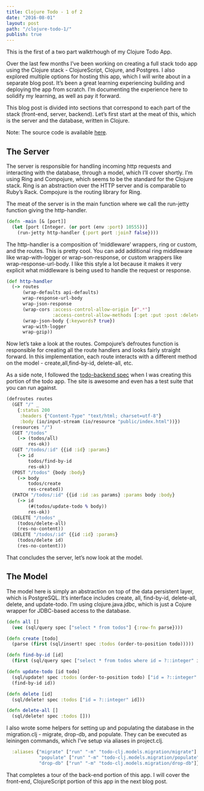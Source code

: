 ```yaml
---
title: Clojure Todo - 1 of 2
date: "2016-08-01"
layout: post
path: "/clojure-todo-1/"
publish: true
---
```


This is the first of a two part walktrhough of my Clojure Todo App.

Over the last few months I’ve been working on creating a full stack todo app using the Clojure stack - ClojureScript, Clojure, and Postgres. I also explored multiple options for hosting this app, which I will write about in a separate blog post. It’s been a great learning experiencing building and deploying the app from scratch. I’m documenting the experience here to solidify my learning, as well as pay it forward.

This blog post is divided into sections that correspond to each part of the stack (front-end, server, backend). Let’s first start at the meat of this, which is the server and the database, written in Clojure.

Note: The source code is available [here](https://github.com/kprakobkit/todo-clj).

## The Server

The server is responsible for handling incoming http requests and interacting with the database, through a model, which I’ll cover shortly. I’m using Ring and Compojure, which seems to be the standard for the Clojure stack. Ring is an abstraction over the HTTP server and is comparable to Ruby’s Rack. Compojure is the routing library for Ring.

The meat of the server is in the main function where we call the run-jetty function giving the http-handler.

```clojure
(defn -main [& [port]]
  (let [port (Integer. (or port (env :port) 10555))]
    (run-jetty http-handler {:port port :join? false})))
```

The http-handler is a composition of ‘middleware’ wrappers, ring or custom, and the routes. This is pretty cool. You can add additional ring middleware like wrap-with-logger or wrap-son-response, or custom wrappers like wrap-response-url-body. I like this style a lot because it makes it very explicit what middleware is being used to handle the request or response.

```clojure
(def http-handler
  (-> routes
      (wrap-defaults api-defaults)
      wrap-response-url-body
      wrap-json-response
      (wrap-cors :access-control-allow-origin [#".*"]
                 :access-control-allow-methods [:get :put :post :delete :patch])
      (wrap-json-body {:keywords? true})
      wrap-with-logger
      wrap-gzip))
```

Now let’s take a look at the routes. Compojure’s defroutes function is responsible for creating all the route handlers and looks fairly straight forward. In this implementation, each route interacts with a different method on the model - create,all,find-by-id, delete-all, etc.

As a side note, I followed the [todo-backend spec](http://www.todobackend.com/) when I was creating this portion of the todo app. The site is awesome and even has a test suite that you can run against.

```clojure
(defroutes routes
  (GET "/" _
    {:status 200
     :headers {"Content-Type" "text/html; charset=utf-8"}
     :body (io/input-stream (io/resource "public/index.html"))})
  (resources "/")
  (GET "/todos" _
    (-> (todos/all)
        res-ok))
  (GET "/todos/:id" {{id :id} :params}
    (-> id
        todos/find-by-id
        res-ok))
  (POST "/todos" {body :body}
    (-> body
        todos/create
        res-created))
  (PATCH "/todos/:id" {{id :id :as params} :params body :body}
    (-> id
        (#(todos/update-todo % body))
        res-ok))
  (DELETE "/todos" _
    (todos/delete-all)
    (res-no-content))
  (DELETE "/todos/:id" {{id :id} :params}
    (todos/delete id)
    (res-no-content)))
```

That concludes the server, let’s now look at the model.

## The Model

The model here is simply an abstraction on top of the data persistent layer, which is PostgreSQL. It’s interface includes create, all, find-by-id, delete-all, delete, and update-todo. I’m using clojure.java.jdbc, which is just a Cojure wrapper for JDBC-based access to the database.

```clojure
(defn all []
  (vec (sql/query spec ["select * from todos"] {:row-fn parse})))

(defn create [todo]
  (parse (first (sql/insert! spec :todos (order-to-position todo)))))

(defn find-by-id [id]
  (first (sql/query spec ["select * from todos where id = ?::integer" id] {:row-fn parse})))

(defn update-todo [id todo]
  (sql/update! spec :todos (order-to-position todo) ["id = ?::integer" id])
  (find-by-id id))

(defn delete [id]
  (sql/delete! spec :todos ["id = ?::integer" id]))

(defn delete-all []
  (sql/delete! spec :todos []))
```

I also wrote some helpers for setting up and populating the database in the migration.clj - migrate, drop-db, and populate. They can be executed as leiningen commands, which I’ve setup via aliases in project.clj.

```clojure
  :aliases {"migrate" ["run" "-m" "todo-clj.models.migration/migrate"]
            "populate" ["run" "-m" "todo-clj.models.migration/populate"]
            "drop-db" ["run" "-m" "todo-clj.models.migration/drop-db"]}
```

That completes a tour of the back-end portion of this app. I will cover the front-end, ClojureScript portion of this app in the next blog post.
